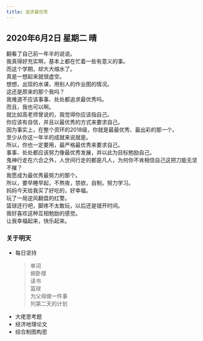 ```yaml
---
title: 追求最优秀
---
```

## 2020年6月2日 星期二 晴
翻看了自己前一年半的说说。  
我真得好充实啊，基本上都在忙着一些有意义的事。  
而这个学期，却大大缩水了。  
真是一想起来就很虚空。  
想想，出现的水课，用别人的作业图的情况。  
这还是原来的那个我吗？  
我难道不应该事事、处处都追求最优秀吗。  
而且，我也可以啊。  
就比如高老师曾说的，我觉得你应该指自己。  
你应该有自信，并且以最优秀的方式来要求自己。  
因为事实上，在整个资环的2018级，你就是最最优秀、最出彩的那一个。  
至少从你这一年半的成就来说就是。  
所以，你也一定要用，最严格最优秀来要求自己。  
事事、处处都应该努力像最优秀发展，并以此为目标勉励自己。  
鬼神行走在六合之外，人世间行走的都是凡人，为何你不肯相信自己这把刀能无坚不摧？  
我愿成为最优秀最努力的那个。  
所以，要早睡早起，不熬夜，禁欲，自制，努力学习。  
妈妈今天给我买了好吃的，好幸福。  
玩了一局逆风翻盘的红警。  
篮球还行吧，脚疼不太敢玩，以后还是错开时间。  
我好喜欢这种互相勉励的感觉。  
让我幸福起来，快乐起来。  
### 关于明天
* 每日坚持
	> 单词  
	> 俯卧撑  
	> 读书  
	> 篮球  
	> 为父母做一件事  
	> 列第二天的计划  
* 大佬思考题  
* 经济地理论文  
* 综合制图构思  